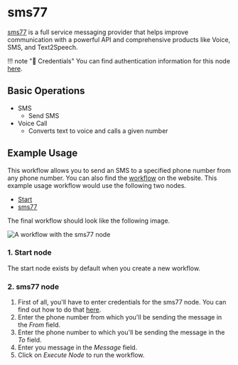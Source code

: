 # sms77

[sms77](https://www.sms77.io/) is a full service messaging provider that helps improve communication with a powerful API and comprehensive products like Voice, SMS, and Text2Speech.

!!! note "🔑 Credentials"
    You can find authentication information for this node [here](/workflow/integrations/credentials/sms77/).


## Basic Operations

* SMS
    * Send SMS
* Voice Call
    * Converts text to voice and calls a given number

## Example Usage

This workflow allows you to send an SMS to a specified phone number from any phone number. You can also find the [workflow](https://n8n.io/workflows/469) on the website. This example usage workflow would use the following two nodes.
- [Start](/workflow/integrations/core-nodes/workflow-nodes-base.start/)
- [sms77]()

The final workflow should look like the following image.

![A workflow with the sms77 node](/_images/integrations/nodes/sms77/workflow.png)

### 1. Start node

The start node exists by default when you create a new workflow.

### 2. sms77 node

1. First of all, you'll have to enter credentials for the sms77 node. You can find out how to do that [here](/workflow/integrations/credentials/sms77/).
2. Enter the phone number from which you'll be sending the message in the *From* field.
3. Enter the phone number to which you'll be sending the message in the *To* field.
4. Enter you message in the *Message* field.
5. Click on *Execute Node* to run the workflow.
